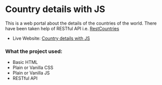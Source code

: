 # Country details with JS

This is a web portal about the details of the countries of the world. There have been taken help of RESTful API i.e. [RestCountries](https://restcountries.com/v2/all)

- Live Website: [Country details with JS](https://abdullahhosenakash.github.io/country-details-with-js)

### What the project used:

- Basic HTML
- Plain or Vanilla CSS
- Plain or Vanilla JS
- RESTful API
